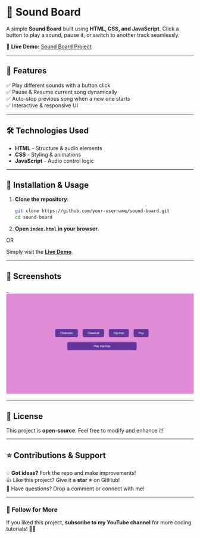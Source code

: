 # 🎵 Sound Board

A simple **Sound Board** built using **HTML, CSS, and JavaScript**. Click a button to play a sound, pause it, or switch to another track seamlessly.

🔗 **Live Demo:** [Sound Board Project](https://vipyan.github.io/Sound-Board/)

---

## 📌 Features
✅ Play different sounds with a button click  
✅ Pause & Resume current song dynamically  
✅ Auto-stop previous song when a new one starts  
✅ Interactive & responsive UI  

---

## 🛠️ Technologies Used
- **HTML** - Structure & audio elements
- **CSS** - Styling & animations
- **JavaScript** - Audio control logic

---

## 🚀 Installation & Usage
1. **Clone the repository**:
   ```bash
   git clone https://github.com/your-username/sound-board.git
   cd sound-board
   ```
2. **Open `index.html` in your browser**.

OR

Simply visit the **[Live Demo](https://vipyan.github.io/Sound-Board/)**.

---

## 🎨 Screenshots
_![alt text](<Screenshot 2025-02-03 220242.png>)

---

## 📝 License
This project is **open-source**. Feel free to modify and enhance it!

---

## ⭐ Contributions & Support
💡 **Got ideas?** Fork the repo and make improvements!  
👍 Like this project? Give it a **star ⭐** on GitHub!  
📩 Have questions? Drop a comment or connect with me!

---

### 📌 Follow for More
If you liked this project, **subscribe to my YouTube channel** for more coding tutorials! 🚀🔥


